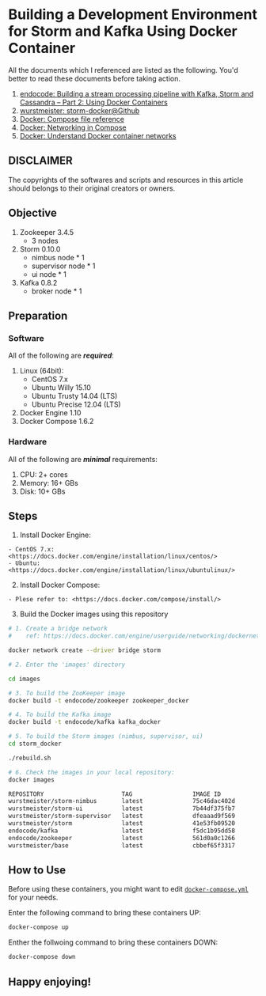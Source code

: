# Building a Development Environment for Storm and Kafka Using Docker Container

  All the documents which I referenced are listed as the following. You'd better to read these documents before taking action.

  1. [endocode: Building a stream processing pipeline with Kafka, Storm and Cassandra – Part 2: Using Docker Containers](https://endocode.com/blog/2015/04/22/building-a-stream-processing-pipeline-with-kafka-storm-and-cassandra-part-2-using-docker-containers/)
  2. [wurstmeister: storm-docker@Github](https://github.com/wurstmeister/storm-docker)
  3. [Docker: Compose file reference](https://docs.docker.com/compose/compose-file/)
  4. [Docker: Networking in Compose](https://docs.docker.com/compose/networking/)
  5. [Docker: Understand Docker container networks](https://docs.docker.com/engine/userguide/networking/dockernetworks/)

## DISCLAIMER

  The copyrights of the softwares and scripts and resources in this article should belongs to their original creators or owners.

## Objective

  1. Zookeeper 3.4.5
      - 3 nodes
  2. Storm 0.10.0
      - nimbus node * 1
      - supervisor node * 1
      - ui node * 1
  3. Kafka 0.8.2
      - broker node * 1

## Preparation
  
### Software

  All of the following are ***required***:

  1. Linux (64bit):
     - CentOS 7.x
     - Ubuntu Willy 15.10
     - Ubuntu Trusty 14.04 (LTS)
     - Ubuntu Precise 12.04 (LTS)
  2. Docker Engine 1.10
  3. Docker Compose 1.6.2

### Hardware

  All of the following are ***minimal*** requirements:

  1. CPU: 2+ cores
  2. Memory: 16+ GBs
  3. Disk: 10+ GBs

## Steps

  1. Install Docker Engine:

    - CentOS 7.x: <https://docs.docker.com/engine/installation/linux/centos/>
    - Ubuntu: <https://docs.docker.com/engine/installation/linux/ubuntulinux/>

  2. Install Docker Compose:

    - Plese refer to: <https://docs.docker.com/compose/install/>

  3. Build the Docker images using this repository


```bash
# 1. Create a bridge network
#    ref: https://docs.docker.com/engine/userguide/networking/dockernetworks/#a-bridge-network

docker network create --driver bridge storm

# 2. Enter the 'images' directory

cd images

# 3. To build the ZooKeeper image
docker build -t endocode/zookeeper zookeeper_docker

# 4. To build the Kafka image
docker build -t endocode/kafka kafka_docker

# 5. To build the Storm images (nimbus, supervisor, ui)
cd storm_docker

./rebuild.sh

# 6. Check the images in your local repository:
docker images

REPOSITORY                      TAG                 IMAGE ID            CREATED             SIZE
wurstmeister/storm-nimbus       latest              75c46dac402d        10 hours ago        587.5 MB
wurstmeister/storm-ui           latest              7b44df375fb7        11 hours ago        587.5 MB
wurstmeister/storm-supervisor   latest              dfeaaad9f569        11 hours ago        587.5 MB
wurstmeister/storm              latest              41e53fb09520        11 hours ago        587.5 MB
endocode/kafka                  latest              f5dc1b95dd58        34 hours ago        401.3 MB
endocode/zookeeper              latest              561d0a0c1266        35 hours ago        382.1 MB
wurstmeister/base               latest              cbbef65f3317        16 months ago       412.1 MB
```

## How to Use

Before using these containers, you might want to edit <a href="docker-compose.yml">```docker-compose.yml```</a> for your needs.

Enter the following command to bring these containers UP:

```bash
docker-compose up

```

Enther the follwoing command to bring these containers DOWN:


```bash
docker-compose down
```

## Happy enjoying!

